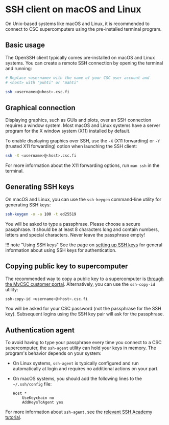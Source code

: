 # SSH client on macOS and Linux

On Unix-based systems like macOS and Linux, it is recommended to connect to CSC
supercomputers using the pre-installed terminal program.

## Basic usage

The OpenSSH client typically comes pre-installed on macOS and Linux systems.
You can create a remote SSH connection by opening the terminal and running:

```bash
# Replace <username> with the name of your CSC user account and
# <host> with "puhti" or "mahti"

ssh <username>@<host>.csc.fi
```

## Graphical connection

Displaying graphics, such as GUIs and plots, over an SSH connection requires
a window system. Most macOS and Linux systems have a server program for the X
window system (X11) installed by default.

To enable displaying graphics over SSH, use the `-X` (X11 forwarding) or `-Y`
(trusted X11 forwarding) option when launching the SSH client:

```bash
ssh -X <username>@<host>.csc.fi
```

For more information about the X11 forwarding options, run `man ssh` in the
terminal.

## Generating SSH keys

On macOS and Linux, you can use the `ssh-keygen` command-line utility for
generating SSH keys:

```bash
ssh-keygen -o -a 100 -t ed25519
```

You will be asked to type a passphrase. Please choose a secure passphrase. It
should be at least 8 characters long and contain numbers, letters and special
characters. Never leave the passphrase empty!

!!! note "Using SSH keys"
    See the page on [setting up SSH keys](ssh-keys.md) for general
    information about using SSH keys for authentication.

## Copying public key to supercomputer

The recommended way to copy a public key to a supercomputer is
[through the MyCSC customer portal](ssh-keys.md#adding-public-key-in-my-csc).
Alternatively, you can use the `ssh-copy-id` utility:

```bash
ssh-copy-id <username>@<host>.csc.fi
```

You will be asked for your CSC password (not the passphrase for the SSH key).
Subsequent logins using the SSH key pair will ask for the passphrase.

## Authentication agent

To avoid having to type your passphrase every time you connect to a CSC
supercomputer, the `ssh-agent` utility can hold your keys in memory. The
program's behavior depends on your system:

- On Linux systems, `ssh-agent` is typically configured and run automatically at
  login and requires no additional actions on your part.
- On macOS systems, you should add the following lines to the `~/.ssh/config`
  file:

    ```text
    Host *
        UseKeychain no
        AddKeysToAgent yes
    ```

For more information about `ssh-agent`, see the
[relevant SSH Academy tutorial](https://www.ssh.com/academy/ssh/agent).
